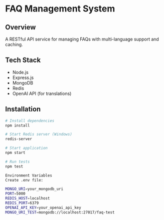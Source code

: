 # FAQ Management System

## Overview
A RESTful API service for managing FAQs with multi-language support and caching.

## Tech Stack
- Node.js
- Express.js
- MongoDB
- Redis
- OpenAI API (for translations)


## Installation

```bash
# Install dependencies
npm install

# Start Redis server (Windows)
redis-server

# Start application
npm start

# Run tests
npm test

Environment Variables
Create .env file:

MONGO_URI=your_mongodb_uri
PORT=5000
REDIS_HOST=localhost
REDIS_PORT=6379
OPENAI_API_KEY=your_openai_api_key
MONGO_URI_TEST=mongodb://localhost:27017/faq-test